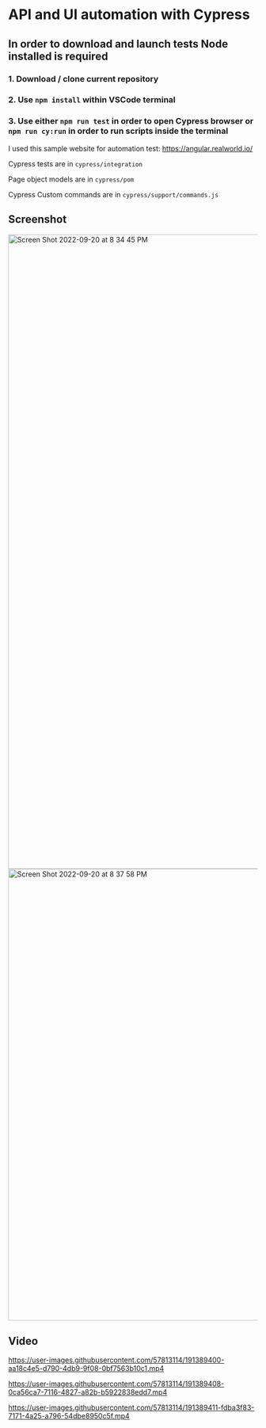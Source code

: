 # API and UI automation with Cypress
## In order to download and launch tests Node installed is required 
### 1. Download / clone current repository
### 2. Use `npm install` within VSCode terminal
### 3. Use either `npm run test` in order to open Cypress browser or `npm run cy:run` in order to run scripts inside the terminal

I used this sample website for automation test: https://angular.realworld.io/

Cypress tests are in `cypress/integration`

Page object models are in `cypress/pom`

Cypress Custom commands are in `cypress/support/commands.js`

## Screenshot 
<img width="1281" alt="Screen Shot 2022-09-20 at 8 34 45 PM" src="https://user-images.githubusercontent.com/57813114/191389442-877ac1cf-edc6-4815-bb71-851b058fddbe.png">
<img width="912" alt="Screen Shot 2022-09-20 at 8 37 58 PM" src="https://user-images.githubusercontent.com/57813114/191389449-562230de-6a9f-4621-b33e-40b256781464.png">


## Video



https://user-images.githubusercontent.com/57813114/191389400-aa18c4e5-d790-4db9-9f08-0bf7563b10c1.mp4




https://user-images.githubusercontent.com/57813114/191389408-0ca56ca7-7116-4827-a82b-b5922838edd7.mp4




https://user-images.githubusercontent.com/57813114/191389411-fdba3f83-7171-4a25-a796-54dbe8950c5f.mp4


